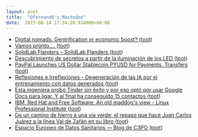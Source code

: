 ```yaml
---
layout: post
title:  "@fernand0's Mastodon"
date:  2023-08-14 17:34:30.918000+00:00
---
```

*  [Digital nomads: Gentrification or economic boost? ](https://globalvoices.org/2023/07/18/digital-nomads-gentrification-or-economic-boost) ([toot](https://mastodon.social/@fernand0/110889171086028825))
*  [Vamos pronto…. ](https://avecesunafoto.wordpress.com/2023/08/14/vamos-pronto) ([toot](https://mastodon.social/@fernand0/110889139208238253))
*  [SolidLab Flanders – SolidLab Flanders ](https://solidlab.be) ([toot](https://mastodon.social/@fernand0/110888924744085461))
*  [Descubrimiento de secretos a partir de la iluminación de los LED ](https://fernand0.github.io//leds-criptoanalisis) ([toot](https://mastodon.social/@fernand0/110888761815107647))
*  [PayPal Launches US Dollar Stablecoin PYUSD for Payments, Transfers ](https://www.bloomberg.com/news/articles/2023-08-07/paypal-launches-us-dollar-stablecoin-pyusd-for-payments-transfer) ([toot](https://mastodon.social/@fernand0/110888732802519193))
*  [
         Reflexiones e Irreflexiones - Degeneración de las IA por el entrenamiento con datos generados
       ](http://fernand0.blogalia.com//historias/7875) ([toot](https://mastodon.social/@fernand0/110888710609180158))
*  [Esta ingeniera probó Tinder sin éxito y por eso optó por usar Google Docs para ligar. Y al final ha conseguido 15 contactos ](https://www.genbeta.com/actualidad/esta-ingeniera-probo-tinder-exito-eso-opto-usar-google-docs-para-ligar-al-final-ha-conseguido-15-contacto) ([toot](https://mastodon.social/@fernand0/110888467845636361))
*  [IBM, Red Hat and Free Software: An old maddog&#39;s view - Linux Professional Institute   ](https://www.lpi.org/blog/2023/07/30/ibm-red-hat-and-free-software-an-old-maddogs-view/) ([toot](https://mastodon.social/@fernand0/110888257483574328))
*  [De un camino de hierro a una vía verde: el repaso que hace Juan Carlos Juárez a la línea Val de Zafán en su libro ](https://www.lacomarca.net/camino-hierro-via-verde-libro-juan-carlos-juarez-repasa-detalle-devenir-ferrocarril-val-zafan) ([toot](https://mastodon.social/@fernand0/110888011467199066))
*  [Espacio Europeo de Datos Sanitarios — Blog de C3PO ](https://c3po.website/blog/espacio-europeo-de-datos-sanitarios) ([toot](https://mastodon.social/@fernand0/110887647396760431))
